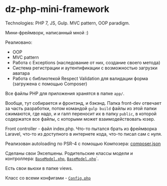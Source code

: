 # dz-php-mini-framework
Technologies: PHP 7, JS, Gulp. MVC pattern, OOP paradigm.

Мини-фреймворк, написанный мной :)

Реалиовано:
- OOP
- MVC pattern
- Работа с Exceptions (наследование от них, создание своего метода)
- Система регистрации и аутентификации с возможностью загрузки аватара
- Работа с библиотекой Respect Validation для валидации форма (загружена с помощью Composer)


Все файлы PHP для приложения хранятся в папке `app/`.

Вообще, тут собирается и фронтэнд, и бэкэнд. Папка front-dev отвечает за часть разработки, потом командой
`gulp build` файлы из этой папки сжимаются, где надо, и и галп переносит их в папку `public`,
в которой содержатся все файлы, с которыми может взаимодействовать юзер.

Front controller - файл index.php. 
Что-то пытался брать из фреймворка Laravel, что-то из доступного в интернете кода, что-то писал сам с нуля.

Реализован autoloading по PSR-4 с помощью Композера:
[composer.json](https://github.com/AlexDz27/dz-php-mini-framework/blob/master/composer.json)

Сделаны свои Эксепшены. Родительские классы модели и контроллера:
[`BaseModel.php`](https://github.com/AlexDz27/dz-php-mini-framework/blob/master/app/classes/models/BaseModel.php),
[`BaseModel.php`](https://github.com/AlexDz27/dz-php-mini-framework/blob/master/app/classes/controllers/BaseController.php)`.


Есть свои вьюхи в папке views. 


Класс со всеми конфигами - [`Config.php`](https://github.com/AlexDz27/dz-php-mini-framework/blob/master/app/classes/services/Config.php)
